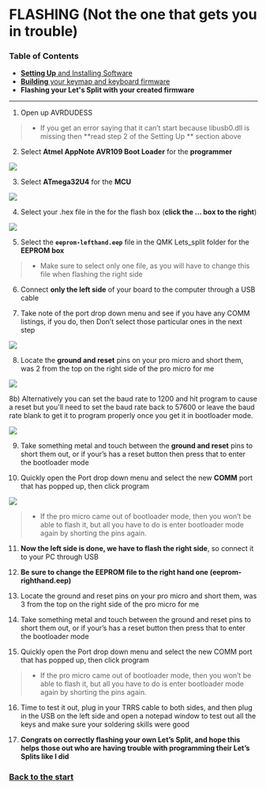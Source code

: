 # FLASHING (Not the one that gets you in trouble)

### Table of Contents

- [**Setting Up** and Installing Software](https://github.com/CampAsAChamp/LetsSplitWindowsGuide/blob/master/Setting%20Up.md)
- [**Building** your keymap and keyboard firmware](https://github.com/CampAsAChamp/LetsSplitWindowsGuide/blob/master/Building%20Firmware.md)
- **Flashing your Let's Split with your created firmware**

---

1) Open up AVRDUDESS

> * If you get an error saying that it can’t start because libusb0.dll is missing then **read step 2 of the Setting Up ** section above

2) Select **Atmel AppNote AVR109 Boot Loader** for the **programmer**

![](http://i.imgur.com/ks0bPdL.png)

3) Select **ATmega32U4** for the **MCU** 

![](http://i.imgur.com/wefkngw.png)

4) Select your .hex file in the for the flash box (**click the … box to the right**)

![](http://i.imgur.com/ZR0UON1.png)

5) Select the **`eeprom-lefthand.eep`** file in the QMK Lets_split folder for the **EEPROM box** 

> * Make sure to select only one file, as you will have to change this file when flashing the right side

6) Connect **only the left side** of your board to the computer through a USB cable

7) Take note of the port drop down menu and see if you have any COMM listings, if you do, then Don’t select those particular ones in the next step 

![](http://i.imgur.com/b55RQa5.png)

8) Locate the **ground and reset** pins on your pro micro and short them, was 2 from the top on the right side of the pro micro for me

![](http://www.14core.com/wp-content/uploads/2015/12/Reset-Button-Place-Micro-Mini-Pro.jpg)

8b) Alternatively you can set the baud rate to 1200 and hit program to cause a reset but you'll need to set the baud rate back to 57600 or leave the baud rate blank to get it to program properly once you get it in bootloader mode.

![](https://i.imgur.com/Ul0jpmG.png)

9) Take something metal and touch between the **ground and reset** pins to short them out, or if your’s has a reset button then press that to enter the bootloader mode

10) Quickly open the Port drop down menu and select the new **COMM** port that has popped up, then click program 

![](http://i.imgur.com/uYK8bpd.png)

> * If the pro micro came out of bootloader mode, then you won’t be able to flash it, but all you have to do is enter bootloader mode again by shorting the pins again.

11) **Now the left side is done, we have to flash the right side**, so connect it to your PC through USB 

12) **Be sure to change the EEPROM file to the right hand one (eeprom-righthand.eep)**

13) Locate the ground and reset pins on your pro micro and short them, was 3 from the top on the right side of the pro micro for me

14) Take something metal and touch between the ground and reset pins to short them out, or if your’s has a reset button then press that to enter the bootloader mode

15) Quickly open the Port drop down menu and select the new COMM port that has popped up, then click program 

> * If the pro micro came out of bootloader mode, then you won’t be able to flash it, but all you have to do is enter bootloader mode again by shorting the pins again.

16) Time to test it out, plug in your TRRS cable to both sides, and then plug in the USB on the left side and open a notepad window to test out all the keys and make sure your soldering skills were good

17) **Congrats on correctly flashing your own Let’s Split, and hope this helps those out who are having trouble with programming their Let’s Splits like I did**

### [Back to the start](https://github.com/CampAsAChamp/LetsSplitWindowsGuide)
